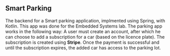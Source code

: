 ## Smart Parking

The backend for a Smart parking application, implmented using Spring, with Kotlin. This app was done for the Embedded Systems lab. 
The parking app works in the following way: A user must create an account, after which he can choose to add a subscription for a car (based on the licence plate). The subscription is created using **Stripe**. Once the payment is successful and until the subscription expires, the added car has access to the parking lot.
